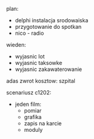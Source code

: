 


plan:
- delphi instalacja srodowaiska
- przygotowanie do spotkan
- nico - radio




wieden:
- wyjasnic lot
- wyjasnic taksowke
- wyjasnic zakawaterowanie

adas zwrot kosztow: szpital

scenariusz c1202:
- jeden film:
	- pomiar
	- grafika
	- zapis na karcie
	- moduly